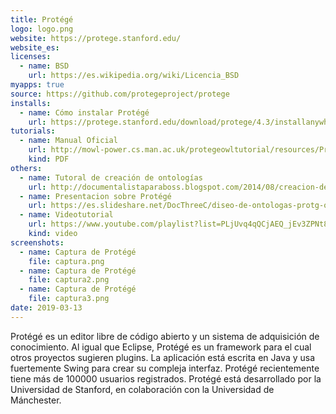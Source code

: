 ```yaml
---
title: Protégé
logo: logo.png
website: https://protege.stanford.edu/
website_es:
licenses:
  - name: BSD
    url: https://es.wikipedia.org/wiki/Licencia_BSD
myapps: true
source: https://github.com/protegeproject/protege
installs:
  - name: Cómo instalar Protégé
    url: https://protege.stanford.edu/download/protege/4.3/installanywhere/Web_Installers/
tutorials:
  - name: Manual Oficial
    url: http://mowl-power.cs.man.ac.uk/protegeowltutorial/resources/ProtegeOWLTutorialP4_v1_3.pdf
    kind: PDF
others:
  - name: Tutoral de creación de ontologías
    url: http://documentalistaparaboss.blogspot.com/2014/08/creacion-de-ontologias-con-protege.html
  - name: Presentacion sobre Protégé
    url: https://es.slideshare.net/DocThreeC/diseo-de-ontologas-protg-owl-ejemplo-de-las-pizzas
  - name: Videotutorial
    url: https://www.youtube.com/playlist?list=PLjUvq4qQCjAEQ_jEv3ZPNt8kLGO7cBZ4h
    kind: video
screenshots:
  - name: Captura de Protégé
    file: captura.png
  - name: Captura de Protégé
    file: captura2.png
  - name: Captura de Protégé
    file: captura3.png
date: 2019-03-13
---
```


Protégé es un editor libre de código abierto y un sistema de adquisición de conocimiento. Al igual que Eclipse, Protégé es un framework para el cual otros proyectos sugieren plugins. La aplicación está escrita en Java y usa fuertemente Swing para crear su compleja interfaz. Protégé recientemente tiene más de 100000 usuarios registrados.
Protégé está desarrollado por la Universidad de Stanford, en colaboración con la Universidad de Mánchester. 